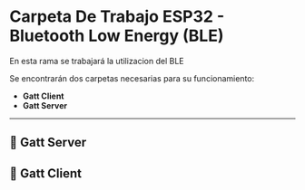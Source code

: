 # Carpeta De Trabajo ESP32 - Bluetooth Low Energy (BLE)
En esta rama se trabajará la utilizacion del BLE

Se encontrarán dos carpetas necesarias para su funcionamiento:
  - **Gatt Client**
  - **Gatt Server** 
------------------------------------------------
## 📌 Gatt Server


## 📌 Gatt Client
